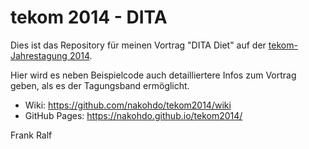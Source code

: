# tekom 2014 - DITA

Dies ist das Repository für meinen Vortrag "DITA Diet" auf der [tekom-Jahrestagung 2014](http://tagungen.tekom.de/h14/tekom-jahrestagung-2014/).   

Hier wird es neben Beispielcode auch detailliertere Infos zum Vortrag geben, als es der Tagungsband ermöglicht. 

* Wiki: https://github.com/nakohdo/tekom2014/wiki
* GitHub Pages: https://nakohdo.github.io/tekom2014/ 

Frank Ralf

